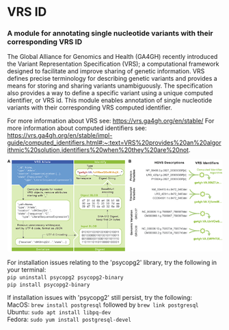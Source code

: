 # VRS ID
### A module for annotating single nucleotide variants with their corresponding VRS ID
The Global Alliance for Genomics and Health (GA4GH) recently introduced the Variant Representation Specification (VRS); a computational framework designed to facilitate and improve sharing of genetic information. VRS defines precise terminology for describing genetic variants and provides a means for storing and sharing variants unambiguously. The specification also provides a way to define a specific variant using a unique computed identifier, or VRS id. This module enables annotation of single nucleotide variants with their corresponding VRS computed identifier. 

For more information about VRS see: https://vrs.ga4gh.org/en/stable/
For more information about computed identifiers see: https://vrs.ga4gh.org/en/stable/impl-guide/computed_identifiers.html#:~:text=VRS%20provides%20an%20algorithmic%20solution,identifiers%20when%20they%20are%20not.

![Screenshot](computed_identifiers.jpeg)

For installation issues relating to the 'psycopg2' library, try the following in your terminal:  
`pip uninstall psycopg2 psycopg2-binary`  
`pip install psycopg2-binary`

If installation issues with 'psycopg2' still persist, try the following:  
MacOS:      `brew install postgresql` followed by `brew link postgresql`  
Ubuntu:     `sudo apt install libpq-dev`  
Fedora:     `sudo yum install postgresql-devel`
